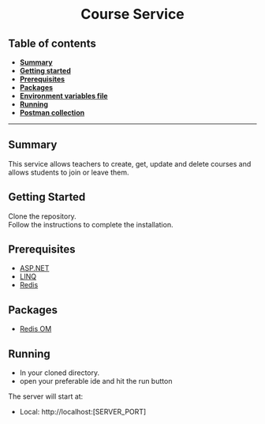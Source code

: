 
<div align="center">
  <br>
  <h1>Course Service</h1>
</div>

##  Table of contents
- [**Summary**](#summary)
- [**Getting started**](#getting-started)
- [**Prerequisites**](#prerequisites)
- [**Packages**](#packages)
- [**Environment variables file**](environment-variables-file)
- [**Running**](#running)
- [**Postman collection**](#postman-collection)
---
## Summary

This service allows teachers to create, get, update and delete courses and allows students to join or leave them.

## Getting Started

Clone the repository.<br />
Follow the instructions to complete the installation.

## Prerequisites

- [ASP.NET](https://dotnet.microsoft.com/en-us/apps/aspnet)
- [LINQ](https://docs.microsoft.com/en-us/dotnet/csharp/programming-guide/concepts/linq/)
- [Redis](https://redis.io/download/)

## Packages

- [Redis OM](https://github.com/redis/redis-om-dotnet)

## Running

- In your cloned directory.
- open your preferable ide and hit the run button

The server will start at:

- Local: http://localhost:[SERVER_PORT]

